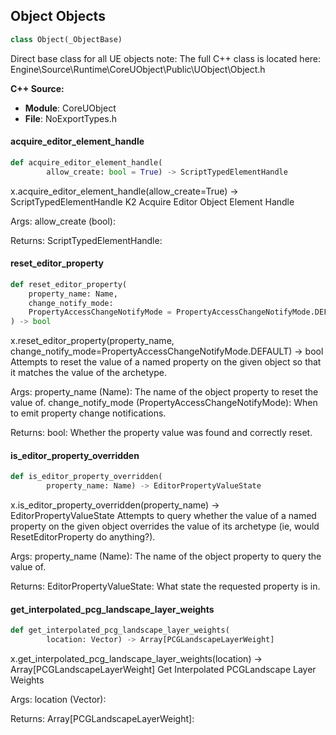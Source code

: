 ## Object Objects

```python
class Object(_ObjectBase)
```

Direct base class for all UE objects
note: The full C++ class is located here: Engine\Source\Runtime\CoreUObject\Public\UObject\Object.h

**C++ Source:**

- **Module**: CoreUObject
- **File**: NoExportTypes.h

<a id="unreal.Object.acquire_editor_element_handle"></a>

#### acquire_editor_element_handle

```python
def acquire_editor_element_handle(
        allow_create: bool = True) -> ScriptTypedElementHandle
```

x.acquire_editor_element_handle(allow_create=True) -> ScriptTypedElementHandle
K2 Acquire Editor Object Element Handle

Args:
    allow_create (bool): 

Returns:
    ScriptTypedElementHandle:

<a id="unreal.Object.reset_editor_property"></a>

#### reset_editor_property

```python
def reset_editor_property(
    property_name: Name,
    change_notify_mode:
    PropertyAccessChangeNotifyMode = PropertyAccessChangeNotifyMode.DEFAULT
) -> bool
```

x.reset_editor_property(property_name, change_notify_mode=PropertyAccessChangeNotifyMode.DEFAULT) -> bool
Attempts to reset the value of a named property on the given object so that it matches the value of the archetype.

Args:
    property_name (Name): The name of the object property to reset the value of.
    change_notify_mode (PropertyAccessChangeNotifyMode): When to emit property change notifications.

Returns:
    bool: Whether the property value was found and correctly reset.

<a id="unreal.Object.is_editor_property_overridden"></a>

#### is_editor_property_overridden

```python
def is_editor_property_overridden(
        property_name: Name) -> EditorPropertyValueState
```

x.is_editor_property_overridden(property_name) -> EditorPropertyValueState
Attempts to query whether the value of a named property on the given object overrides the value of its archetype (ie, would ResetEditorProperty do anything?).

Args:
    property_name (Name): The name of the object property to query the value of.

Returns:
    EditorPropertyValueState: What state the requested property is in.

<a id="unreal.Object.get_interpolated_pcg_landscape_layer_weights"></a>

#### get_interpolated_pcg_landscape_layer_weights

```python
def get_interpolated_pcg_landscape_layer_weights(
        location: Vector) -> Array[PCGLandscapeLayerWeight]
```

x.get_interpolated_pcg_landscape_layer_weights(location) -> Array[PCGLandscapeLayerWeight]
Get Interpolated PCGLandscape Layer Weights

Args:
    location (Vector): 

Returns:
    Array[PCGLandscapeLayerWeight]:

<a id="unreal.Interface"></a>